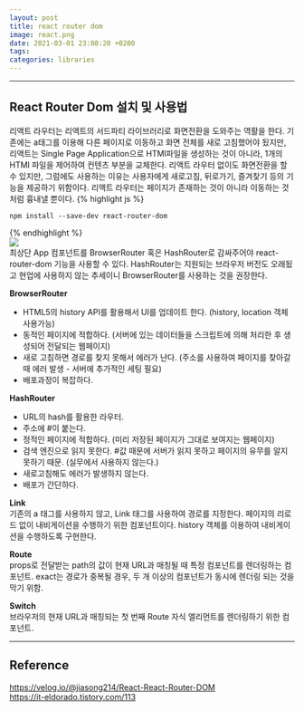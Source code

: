 ```yaml
---
layout: post
title: react router dom
image: react.png
date: 2021-03-01 23:08:20 +0200
tags:
categories: libraries
---
```


***

## **React Router Dom 설치 및 사용법**

리액트 라우터는 리액트의 서드파티 라이브러리로 화면전환을 도와주는 역활을 한다. 기존에는 a태그를 
이용해 다른 페이지로 이동하고 화면 전체를 새로 고침했어야 됬지만, 리액트는 Single Page Application으로
 HTMl파일을 생성하는 것이 아니라, 1개의 HTMl 파일을 제어하여 컨텐츠 부분을 교체한다. 리액트 라우터 없이도
 화면전환을 할 수 있지만, 그럼에도 사용하는 이유는 사용자에게 새로고침, 뒤로가기, 즐겨찾기 등의 기능을 제공하기
 위함이다. 리액트 라우터는 페이지가 존재하는 것이 아니라 이동하는 것처럼 흉내낼 뿐이다.
{% highlight js %}

    npm install --save-dev react-router-dom

{% endhighlight %}  
![]({{site.baseurl}}/images/react-router-dom1.jpg)  
최상단 App 컴포넌트를 BrowserRouter 혹은 HashRouter로 감싸주어야 react-router-dom 기능을 사용할 수 있다.
HashRouter는 지원되는 브라우저 버전도 오래됬고 현업에 사용하지 않는 추세이니 BrowserRouter를 사용하는 것을 권장한다.

**BrowserRouter**  
* HTML5의 history API를 활용해서 UI를 업데이트 한다. (history, location 객체 사용가능)
* 동적인 페이지에 적합하다. (서버에 있는 데이터들을 스크립트에 의해 처리한 후 생성되어 전달되는 웹페이지)
* 새로 고침하면 경로를 찾지 못해서 에러가 난다. (주소를 사용하여 페이지를 찾아갈 때 에러 발생 - 서버에 추가적인 세팅 필요) 
* 배포과정이 복잡하다.

**HashRouter**
* URL의 hash를 활용한 라우터.
* 주소에 #이 붙는다.
* 정적인 페이지에 적합하다. (미리 저장된 페이지가 그대로 보여지는 웹페이지)
* 검색 엔진으로 읽지 못한다. #값 때문에 서버가 읽지 못하고 페이지의 유무를 알지 못하기 때문. (실무에서 사용하지 않는다.)
* 새로고침해도 에러가 발생하지 않는다.
* 배포가 간단하다.

**Link**  
기존의 a 태그를 사용하지 않고, Link 태그를 사용하여 경로를 지정한다. 페이지의 리로드 없이 내비게이션을 
수행하기 위한 컴포넌트이다. history 객체를 이용하여 내비게이션을 수행하도록 구현한다. 

**Route**  
props로 전달받는 path의 값이 현재 URL과 매칭될 때 특정 컴포넌트를 렌더링하는 컴포넌트.
exact는 경로가 중복될 경우, 두 개 이상의 컴포넌트가 동시에 렌더링 되는 것을 막기 위함.

**Switch**  
브라우저의 현재 URL과 매칭되는 첫 번째 Route 자식 엘리먼트를 렌더링하기 위한 컴포넌트.





***

## **Reference**
https://velog.io/@jiasong214/React-React-Router-DOM  
https://it-eldorado.tistory.com/113  
